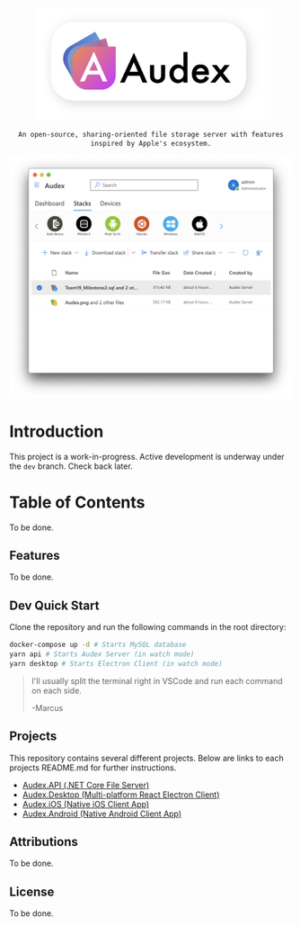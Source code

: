 <div align="center">
    <img src="./img/Logo.png" height="200">

    An open-source, sharing-oriented file storage server with features inspired by Apple's ecosystem.

</div>

<img src="./img/AudexDesktop1.png">


# Introduction

This project is a work-in-progress. Active development is underway under the `dev` branch. Check back later. 

# Table of Contents

To be done.

## Features

To be done.

## Dev Quick Start
Clone the repository and run the following commands in the root directory:
```bash
docker-compose up -d # Starts MySQL database
yarn api # Starts Audex Server (in watch mode)
yarn desktop # Starts Electron Client (in watch mode)
```
> I'll usually split the terminal right in VSCode and run each command on each side.
> 
> -Marcus

## Projects

This repository contains several different projects. Below are links to each projects README.md for further instructions.

- [Audex.API (.NET Core File Server)](./Audex.API/README.md)
- [Audex.Desktop (Multi-platform React Electron Client)](./Audex.Desktop/README.md)
- [Audex.iOS (Native iOS Client App)](./Audex.iOS/README.md)
- [Audex.Android (Native Android Client App)](./Audex.Android/README.md)

## Attributions

To be done.

## License

To be done.


